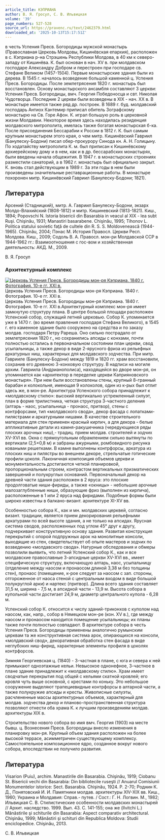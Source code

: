 ```yaml
---
article_title: КЭПРИАНА
author: В. Я. Гросул, С. В. Ильвицкая
volume: '39'
page_numbers: 527-528
source_url: https://pravenc.ru/text/2462379.html
downloaded_at: '2025-10-13T15:17:51Z'
---
```


в честь Успения Пресв. Богородицы мужской монастырь (Православная Церковь Молдовы, Кишинёвская епархия), расположен в с. Кэприана р-на Стрэшень Республики Молдова, в 40 км к северо-западу от Кишинёва. К. был основан в нач. XV в. при молдавском господаре Александру Добром и перестроен при господаре св. Стефане Великом (1457-1504). Первые монастырские здания были из дерева. В 1545 г. началось возведение большой каменной ц. Успения Пресв. Богородицы. После землетрясения 1820 г. монастырь был восстановлен. Основу монастырского ансамбля составляют 3 церкви: Успения Пресв. Богородицы, вмч. Георгия Победоносца и свт. Николая Чудотворца. Последние 2 церкви были возведены в XIX - нач. ХХ в. В монастыре имеется также ряд др. построек. В 1689 г. буд. молдавский господарь Антиох Кантемир приписал обитель Зографскому монастырю на Св. Горе Афон. К. играл большую роль в церковной жизни Молдавии. Некоторое время здесь находилась резиденция молдавского митрополита, имелась также богатая монастырская б-ка. После присоединения Бессарабии к России в 1812 г. К. был самым крупным монастырем этого края, о чем митр. Кишинёвский Гавриил (Банулеску-Бодони) писал обер-прокурору Синода кн. А. Н. Голицыну. По ходатайству митрополита К. м. был приписан к Кишинёвскому архиерейскому дому и в нем, как и в др. бессарабских монастырях, были введены начала общежития. В 1947 г. в монастырских строениях разместили санаторий, а в 1962 г. монастырь был официально закрыт. К. вновь стал действующим в 1989 г. За эти годы в нем были произведены значительные реставрационные работы. В монастыре похоронен митр. Кишинёвский Гавриил (Банулеску-Бодони; 1821).

## Литература

Арсений (Стадницкий), митр. А. Гавриил Банулеску-Бодони, экзарх Молдо-Влахийский (1808-1812) и митр. Кишиневский (1813-1821). Киш., 1894; Popovschi N. Istoria bisericii din Basarabia in veacul al XIX - lea subt Ruşi. Chişinău, 1931; Manastiri basarabene. Chişinău, 1995; Tihonov L. Politica statului sovietic faţă de cultele din R. S. S. Moldovenească (1944-1965). Chişinău, 2004; Пэнас М. История Правосл. Церкви Респ. Молдова. Киш., 2009; Содоль В. А. Правосл. мон-ри Молдавской ССР в 1944-1962 гг.: Взаимоотношения с гос-вом и хозяйственная деятельность: АКД. М., 2009.

В. Я. Гросул 

### Архитектурный комплекс

[![Церковь Успения Пресв. Богородицы мон-ря Кэприана. 1840 г. Фотография. 10-е гг. XXI в.](https://pravenc.ru/data/2019/08/18/1236504043/i200.jpg "Кликните для увеличения картинки")](https://pravenc.ru/data/2019/08/18/1236504043/i400.jpg)Церковь Успения Пресв. Богородицы мон-ря Кэприана. 1840 г. Фотография. 10-е гг. XXI в.  
Церковь Успения Пресв. Богородицы мон-ря Кэприана. 1840 г. Фотография. 10-е гг. XXI в.Архитектурный комплекс мон-ря имеет замкнутую структуру плана. В центре большой площади расположен Успенский собор, служащий летней церковью. Собор К. упоминается уже в 1470 г. (во время правления господаря Стефана Великого), в 1545 г. его каменное здание было сооружено на средства и по заказу молдав. господаря Петру Рареша. Оно сильно пострадало от землетрясения 1820 г., но сохранились апсиды с конхами, почти полностью остались в первоначальном состоянии план церкви, свод усыпальницы, а также декор в виде 2-ярусного фриза из рельефных аркатурных ниш, характерных для молдавского зодчества. При митр. Гаврииле (Банулеску-Бодони) между 1819 и 1820 гг. храм восстановили, сохранив его древнюю 3-конховую структуру. В надписи на могиле архим. Гавриила (Андрианополиса), находящейся во дворе мон-ря, он упоминается как «архитектор в переделке церкви Каприяновского монастыря». При нем были восстановлены стены, крупный 8-гранный барабан и колокольня, имеющая 9 колоколов, один из к-рых был отлит здесь же, в мон-ре. Архитектура Успенского собора принадлежит к «молдавскому стилю»: высокий вертикально устремленный силуэт, план в форме трилистника, четкая структура 3-частного деления (алтарь - наос, усыпальница - пронаос, притвор), стены с контрфорсами, тип «молдавского свода», декор фасада с лопатками-пилястрами и аркатурными нишами. В качестве строительного материала для стен применен красный кирпич, а для декора - белые аппликативные детали из камня-ракушечника (чередующиеся ряды плоских арочных ниш),- традиц. прием молдав. строителей и зодчих XV-XVI вв. Окна с прямоугольным обрамлением сильно вытянуты по вертикали (2,5×0,8 м) и забраны ажурными, ромбовидного рисунка коваными решетками. В камне выполнены контрфорсы, аркатура из плоских ниш и пилястры во внешнем декоре, стрельчатые готические профили цоколя. Лаконичная композиция объемов церкви и монументальность достигаются четкой планировкой, пропорциональным строем, контрастом вертикальных призматических завершений и полукруглых оснований. Первоначальный декор на древней части здания расположен в 2 яруса: это плоские продолговатые ниши-фириды, а также «окницы» - небольшие арочные малозаглубленные ниши, образующие фриз (выполнен из кирпича), расположенные в 1 или 2 яруса над фиридами. Подобные формы были широко известны в балкано-визант. архитектуре ХI-ХV вв.

Особенностью собора К., как и мн. молдавских церквей, согласно визант. традиции, является прием декорирования рельефными аркатурами по всей высоте здания, а не только на апсидах. Ярусная система сводов, расположенных под углом 45° друг к другу, подчеркивает конструктивную основу здания. Развитая конструкция перекрытий с опорой подпружных арок на монолитные консоли, выходящие из стен, свидетельствует об опыте мастеров и зодчих по возведению «молдавского свода». Натурные обследования и обмеры позволили выявить, что летний Успенский собор К., как и все молдавские православные 3-апсидные церкви ХV-ХVI вв., имеет специфическую структуру, включающую алтарь, наос, усыпальницу (отделение между наосом и пронаосом длиной 3,38 м без толщины стен), пронаос (помещение, к-рое следует за наосом с зап. стороны, отгороженное от наоса стеной с центральным входом в виде большой полукруглой арки) и нартекс (притвор). Длина всего здания составляет 31,5 м, ширина - 7,5 м, в апсидной части - 13,9 м. Высота собора в купольной части достигает 24,9 м, диаметр центрального купола - 6,28 м.

Успенский собор К. относится к числу зданий-триконхов с куполом над наосом, как, напр., собор в Нямецком мон-ре (кон. XV в.), где между наосом и пронаосом находится помещение усыпальницы; их планы также почти полностью совпадают. В архитектуре собора в честь Успения Пресв. Богородицы применены аналогично румынским церквам та же конструктивная система арок, опирающихся на консоли, «молдавский свод», декоративная обработка стен фасада в виде неглубоких ниш-фирид, характерные элементы профиля в цоколях контрфорсов.

Зимняя Георгиевская ц. (1840) - 3-частная в плане, с юга и севера к ней примыкают одноэтажные кельи. Невысокое однонефное, 3-частное в плане здание принадлежит к «молдавскому стилю». Храм имеет сводчатые перекрытия под общей с кельями скатной кровлей; его кровля чуть выше основной, с крестами по коньку. Это небольшое сооружение выделяют трапециевидные контрфорсы в алтарной части, а также полукружие апсиды и кресты. Живописные силуэты, расчлененные массы архитектурных объемов, характерный для молдав. зодчества декор и планово-пространственная структура позволяют отнести оба храма К. к лучшим произведениям молдав. архитектуры ХIX в.

Строительство нового собора во имя вмч. Георгия (1903) на месте бывш. ц. Вознесения Пресв. Богородицы внесло изменения в планировку мон-ря. Крупный объем здания расположен на более высокой террасе, асимметричен существующему комплексу. Самостоятельное композиционное ядро, созданное вокруг нового собора, впоследствии не получило развития.

## Литература

Visarion (Puiu), archim. Manastirile din Basarabia. Chişinău, 1919; Ciobanu St. Bisericii vechi din Basarabia: Din bibliotecile ruseşti // Anuarul Comisiunii Monumentelor istorice: Sect. Basarabia. Chişinău, 1924. Р. 2-70; Роднин К. Д., Понятовский И. И. Памятники молдав. архитектуры ХIV-ХIХ вв. Киш., 1960; Украина и Молдавия: Справ.- путев. / Сост.: Г. Н. Логвин. М., 1982; Ильвицкая С. В. Стилистические особенности молдавских монастырей // Архит. наследство. 1999. Вып. 43. С. 141-155; она же (Ilvitchi L.) Mănăstirile şi schiturile din Basarabia: Aspect comparativ architectural. Chişinău, 1999; Mănăstiri şi schituri din Republica Moldova: Studii enciclopedice. Chişinău, 2013.

С. В. Ильвицкая
